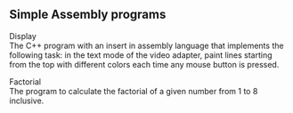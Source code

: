 ## Simple Assembly programs

Display<br>
The C++ program with an insert in assembly language that implements the following task: in the text mode of the video adapter, paint lines starting from the top with different colors each time any mouse button is pressed.

Factorial<br>
The program to calculate the factorial of a given number from 1 to 8 inclusive.
